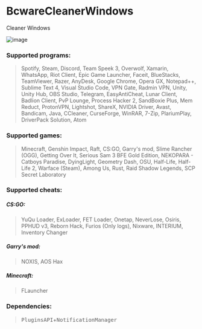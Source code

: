 # BcwareCleanerWindows
Cleaner Windows

![image](https://user-images.githubusercontent.com/79174725/131002712-cb186d13-9865-40b0-a862-94c0ba4fb5e3.png)


### Supported programs:
> Spotify, Steam, Discord, Team Speek 3, Overwolf, Xamarin, WhatsApp,
Riot Client, Epic Game Launcher, Faceit, BlueStacks, TeamViewer,
Razer, AnyDesk, Google Chrome, Opera GX, Notepad++, Sublime Text 4,
Visual Studio Code, VPN Gate, Radmin VPN, Unity, Unity Hub, OBS Studio,
Telegram, EasyAntiCheat, Lunar Client, Badlion Client, PvP Lounge,
Process Hacker 2, SandBoxie Plus, Mem Reduct, ProtonVPN, Lightshot, ShareX,
NVIDIA Driver, Avast, Bandicam, Java, CCleaner, CurseForge, WinRAR, 7-Zip, PlariumPlay,
DriverPack Solution, Atom

### Supported games:
> Minecraft, Genshin Impact, Raft, CS:GO, Garry's mod, Slime Rancher (OGG),
Getting Over It, Serious Sam 3 BFE Gold Edition, NEKOPARA - Catboys Paradise,
DyingLight, Geometry Dash, OSU, Half-Life, Half-Life 2, Warface (Steam), Among Us,
Rust, Raid Shadow Legends, SCP Secret Laboratory

### Supported cheats:
##### CS:GO:
> YuQu Loader, ExLoader, FET Loader, Onetap, NeverLose, Osiris, PPHUD v3,
Reborn Hack, Furios (Only logs), Nixware, INTERIUM, Inventory Changer

##### Garry's mod:
> NOXIS, AOS Hax

##### Minecraft:
> FLauncher

### Dependencies:
> <kbd>PluginsAPI</kbd>+<kbd>NotificationManager</kbd>

